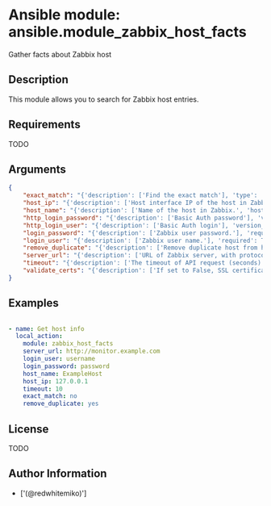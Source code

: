 # Ansible module: ansible.module_zabbix_host_facts


Gather facts about Zabbix host

## Description

This module allows you to search for Zabbix host entries.

## Requirements

TODO

## Arguments

``` json
{
    "exact_match": "{'description': ['Find the exact match'], 'type': 'bool', 'default': False}",
    "host_ip": "{'description': ['Host interface IP of the host in Zabbix.'], 'required': False}",
    "host_name": "{'description': ['Name of the host in Zabbix.', 'host_name is the unique identifier used and cannot be updated using this module.'], 'required': True}",
    "http_login_password": "{'description': ['Basic Auth password'], 'version_added': '2.1'}",
    "http_login_user": "{'description': ['Basic Auth login'], 'version_added': '2.1'}",
    "login_password": "{'description': ['Zabbix user password.'], 'required': True}",
    "login_user": "{'description': ['Zabbix user name.'], 'required': True}",
    "remove_duplicate": "{'description': ['Remove duplicate host from host result'], 'type': 'bool', 'default': True}",
    "server_url": "{'description': ['URL of Zabbix server, with protocol (http or https). C(url) is an alias for C(server_url).'], 'required': True, 'aliases': ['url']}",
    "timeout": "{'description': ['The timeout of API request (seconds).'], 'default': 10}",
    "validate_certs": "{'description': ['If set to False, SSL certificates will not be validated. This should only be used on personally controlled sites using self-signed certificates.'], 'type': 'bool', 'default': True, 'version_added': '2.5'}",
}
```

## Examples


``` yaml

- name: Get host info
  local_action:
    module: zabbix_host_facts
    server_url: http://monitor.example.com
    login_user: username
    login_password: password
    host_name: ExampleHost
    host_ip: 127.0.0.1
    timeout: 10
    exact_match: no
    remove_duplicate: yes

```

## License

TODO

## Author Information
  - ['(@redwhitemiko)']
